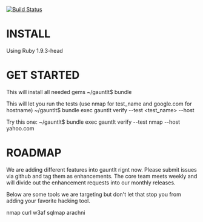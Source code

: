 [![Build Status](https://secure.travis-ci.org/thegauntlet/gauntlt.png?branch=master)](http://travis-ci.org/thegauntlet/gauntlt)

INSTALL
=======

Using Ruby 1.9.3-head

GET STARTED
===========

This will install all needed gems
~/gauntlt$ bundle

This will let you run the tests (use nmap for test_name and google.com for hostname)
~/gauntlt$ bundle exec gauntlt verify --test <test_name> --host <hostname>

Try this one:
~/gauntlt$ bundle exec gauntlt verify --test nmap --host yahoo.com

ROADMAP
=======

We are adding different features into gauntlt rignt now.  Please submit issues via github and tag them as enhancements.  The core team meets weekly and will divide out the enhancement requests into our monthly releases.

Below are some tools we are targeting but don't let that stop you from adding your favorite hacking tool.

nmap
curl
w3af
sqlmap
arachni




